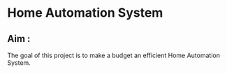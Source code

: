 # Home Automation System 

## Aim : 
The goal of this project is to make a budget an efficient Home Automation System.  